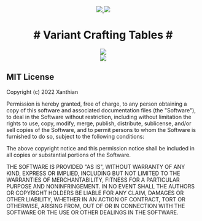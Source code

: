 <p align="center">
<a href="https://www.curseforge.com/minecraft/mc-mods/variant-crafting-tables-fabric"><img src="https://cf.way2muchnoise.eu/full_variant-crafting-tables-fabric_downloads.svg">
 <img src="http://cf.way2muchnoise.eu/versions/variant-crafting-tables-fabric.svg"></a>
 </p>

<h1 align="center"># Variant Crafting Tables #</h1>
<p align="center">
 <img src="https://user-images.githubusercontent.com/7688001/151965658-94c593ab-3f20-44eb-af79-a745c97760ad.png">
 <br>
<img src="https://user-images.githubusercontent.com/7688001/151965828-c45e161d-b99f-4471-b36d-6108d33fb5b0.png">
 </p>


## MIT License

Copyright (c) 2022 Xanthian

Permission is hereby granted, free of charge, to any person obtaining a copy of this software and associated
documentation files (the "Software"), to deal in the Software without restriction, including without limitation the
rights to use, copy, modify, merge, publish, distribute, sublicense, and/or sell copies of the Software, and to permit
persons to whom the Software is furnished to do so, subject to the following conditions:

The above copyright notice and this permission notice shall be included in all copies or substantial portions of the
Software.

THE SOFTWARE IS PROVIDED "AS IS", WITHOUT WARRANTY OF ANY KIND, EXPRESS OR IMPLIED, INCLUDING BUT NOT LIMITED TO THE
WARRANTIES OF MERCHANTABILITY, FITNESS FOR A PARTICULAR PURPOSE AND NONINFRINGEMENT. IN NO EVENT SHALL THE AUTHORS OR
COPYRIGHT HOLDERS BE LIABLE FOR ANY CLAIM, DAMAGES OR OTHER LIABILITY, WHETHER IN AN ACTION OF CONTRACT, TORT OR
OTHERWISE, ARISING FROM, OUT OF OR IN CONNECTION WITH THE SOFTWARE OR THE USE OR OTHER DEALINGS IN THE SOFTWARE.
